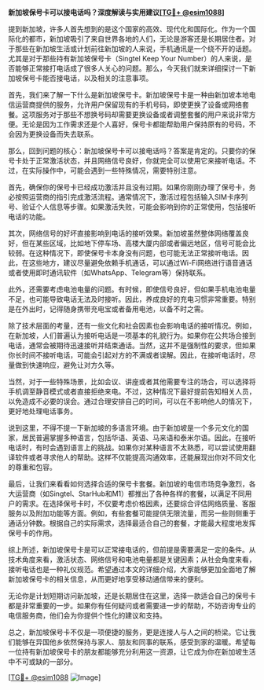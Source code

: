 **新加坡保号卡可以接电话吗？深度解读与实用建议[[TG💪+ @esim1088](https://t.me/s/esim1088)]**

提到新加坡，许多人首先想到的是这个国家的高效、现代化和国际化。作为一个国际化的都市，新加坡吸引了来自世界各地的人们，无论是游客还是长期居住者。对于那些在新加坡生活或计划前往新加坡的人来说，手机通讯是一个绕不开的话题。尤其是对于那些持有新加坡保号卡（Singtel Keep Your Number）的人来说，是否能够正常接打电话成了很多人关心的问题。那么，今天我们就来详细探讨一下新加坡保号卡能否接电话，以及相关的注意事项。

首先，我们来了解一下什么是新加坡保号卡。新加坡保号卡是一种由新加坡本地电信运营商提供的服务，允许用户保留现有的手机号码，即使更换了设备或网络套餐。这项服务对于那些不想换号码却需要更换设备或者调整套餐的用户来说非常方便。无论是因为工作需求还是个人喜好，保号卡都能帮助用户保持原有的号码，不会因为更换设备而失去联系。

那么，回到问题的核心：新加坡保号卡可以接电话吗？答案是肯定的。只要你的保号卡处于正常激活状态，并且网络信号良好，你就完全可以使用它来接听电话。不过，在实际操作中，可能会遇到一些特殊情况，需要特别注意。

首先，确保你的保号卡已经成功激活并且没有过期。如果你刚刚办理了保号卡，务必按照运营商的指引完成激活流程。通常情况下，激活过程包括输入SIM卡序列号、验证个人信息等步骤。如果激活失败，可能会影响到你的正常使用，包括接听电话的功能。

其次，网络信号的好坏直接影响到电话的接听效果。新加坡虽然整体网络覆盖良好，但在某些区域，比如地下停车场、高楼大厦内部或者偏远地区，信号可能会比较弱。在这种情况下，即使保号卡本身没有问题，也可能无法正常接听电话。因此，在这些地方，建议尽量避免依赖手机通话，可以通过Wi-Fi网络进行语音通话或者使用即时通讯软件（如WhatsApp、Telegram等）保持联系。

此外，还需要考虑电池电量的问题。有时候，即使信号良好，但如果手机电池电量不足，也可能导致电话无法及时接听。因此，养成良好的充电习惯非常重要。特别是在外出时，记得随身携带充电宝或者备用电池，以备不时之需。

除了技术层面的考量，还有一些文化和社会因素也会影响电话的接听情况。例如，在新加坡，人们普遍认为接听电话是一项基本的礼貌行为。如果你在公共场合接到电话，通常会被期待迅速接听并结束通话。当然，这并不是强制性的要求，但如果你长时间不接听电话，可能会引起对方的不满或者误解。因此，在接听电话时，尽量做到快速响应，避免让对方久等。

当然，对于一些特殊场景，比如会议、讲座或者其他需要专注的场合，可以选择将手机调至静音模式或者直接拒绝来电。不过，这种情况下最好提前告知相关人员，以免造成不必要的误会。通过合理安排自己的时间，可以在不影响他人的情况下，更好地处理电话事务。

说到这里，不得不提一下新加坡的多语言环境。由于新加坡是一个多元文化的国家，居民普遍掌握多种语言，包括华语、英语、马来语和泰米尔语。因此，在接听电话时，有时会遇到语言上的挑战。如果你对某种语言不太熟悉，可以尝试使用翻译软件或者寻求他人的帮助。这样不仅能提高沟通效率，还能展现出你对不同文化的尊重和包容。

最后，让我们来看看如何选择合适的保号卡套餐。新加坡的电信市场竞争激烈，各大运营商（如Singtel、StarHub和M1）都推出了各种各样的套餐，以满足不同用户的需求。在选择保号卡时，不仅要考虑价格因素，还要综合评估网络质量、客服服务以及附加功能等方面。例如，有些套餐可能提供无限流量，而另一些则侧重于通话分钟数。根据自己的实际需求，选择最适合自己的套餐，才能最大程度地发挥保号卡的作用。

综上所述，新加坡保号卡是可以正常接电话的，但前提是需要满足一定的条件。从技术角度来看，激活状态、网络信号和电池电量都是关键因素；从社会角度来看，接听电话也是一种礼仪规范。希望通过本文的详细介绍，大家能够更加全面地了解新加坡保号卡的相关信息，从而更好地享受移动通信带来的便利。

无论你是计划短期访问新加坡，还是长期居住在这里，选择一款适合自己的保号卡都是非常重要的一步。如果你有任何疑问或者需要进一步的帮助，不妨咨询专业的电信服务商，他们会为你提供个性化的建议和支持。

总之，新加坡保号卡不仅是一项便捷的服务，更是连接人与人之间的桥梁。它让我们能够在异国他乡依然保持与家人、朋友和同事的联系，感受到家的温暖。希望每一位持有新加坡保号卡的朋友都能够充分利用这一资源，让它成为你在新加坡生活中不可或缺的一部分。

[[TG💪+ @esim1088](https://t.me/s/esim1088) ![Image](https://i.postimg.cc/4NQfJmqS/Snipaste-2025-05-13-00-14-12.png)]